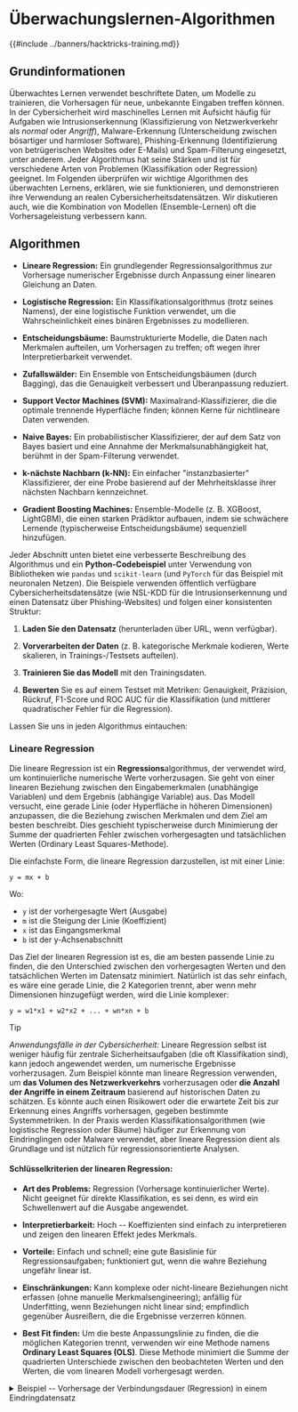 # Überwachungslernen-Algorithmen

{{#include ../banners/hacktricks-training.md}}

## Grundinformationen

Überwachtes Lernen verwendet beschriftete Daten, um Modelle zu trainieren, die Vorhersagen für neue, unbekannte Eingaben treffen können. In der Cybersicherheit wird maschinelles Lernen mit Aufsicht häufig für Aufgaben wie Intrusionserkennung (Klassifizierung von Netzwerkverkehr als *normal* oder *Angriff*), Malware-Erkennung (Unterscheidung zwischen bösartiger und harmloser Software), Phishing-Erkennung (Identifizierung von betrügerischen Websites oder E-Mails) und Spam-Filterung eingesetzt, unter anderem. Jeder Algorithmus hat seine Stärken und ist für verschiedene Arten von Problemen (Klassifikation oder Regression) geeignet. Im Folgenden überprüfen wir wichtige Algorithmen des überwachten Lernens, erklären, wie sie funktionieren, und demonstrieren ihre Verwendung an realen Cybersicherheitsdatensätzen. Wir diskutieren auch, wie die Kombination von Modellen (Ensemble-Lernen) oft die Vorhersageleistung verbessern kann.

## Algorithmen

-   **Lineare Regression:** Ein grundlegender Regressionsalgorithmus zur Vorhersage numerischer Ergebnisse durch Anpassung einer linearen Gleichung an Daten.

-   **Logistische Regression:** Ein Klassifikationsalgorithmus (trotz seines Namens), der eine logistische Funktion verwendet, um die Wahrscheinlichkeit eines binären Ergebnisses zu modellieren.

-   **Entscheidungsbäume:** Baumstrukturierte Modelle, die Daten nach Merkmalen aufteilen, um Vorhersagen zu treffen; oft wegen ihrer Interpretierbarkeit verwendet.

-   **Zufallswälder:** Ein Ensemble von Entscheidungsbäumen (durch Bagging), das die Genauigkeit verbessert und Überanpassung reduziert.

-   **Support Vector Machines (SVM):** Maximalrand-Klassifizierer, die die optimale trennende Hyperfläche finden; können Kerne für nichtlineare Daten verwenden.

-   **Naive Bayes:** Ein probabilistischer Klassifizierer, der auf dem Satz von Bayes basiert und eine Annahme der Merkmalsunabhängigkeit hat, berühmt in der Spam-Filterung verwendet.

-   **k-nächste Nachbarn (k-NN):** Ein einfacher "instanzbasierter" Klassifizierer, der eine Probe basierend auf der Mehrheitsklasse ihrer nächsten Nachbarn kennzeichnet.

-   **Gradient Boosting Machines:** Ensemble-Modelle (z. B. XGBoost, LightGBM), die einen starken Prädiktor aufbauen, indem sie schwächere Lernende (typischerweise Entscheidungsbäume) sequenziell hinzufügen.

Jeder Abschnitt unten bietet eine verbesserte Beschreibung des Algorithmus und ein **Python-Codebeispiel** unter Verwendung von Bibliotheken wie `pandas` und `scikit-learn` (und `PyTorch` für das Beispiel mit neuronalen Netzen). Die Beispiele verwenden öffentlich verfügbare Cybersicherheitsdatensätze (wie NSL-KDD für die Intrusionserkennung und einen Datensatz über Phishing-Websites) und folgen einer konsistenten Struktur:

1.  **Laden Sie den Datensatz** (herunterladen über URL, wenn verfügbar).

2.  **Vorverarbeiten der Daten** (z. B. kategorische Merkmale kodieren, Werte skalieren, in Trainings-/Testsets aufteilen).

3.  **Trainieren Sie das Modell** mit den Trainingsdaten.

4.  **Bewerten** Sie es auf einem Testset mit Metriken: Genauigkeit, Präzision, Rückruf, F1-Score und ROC AUC für die Klassifikation (und mittlerer quadratischer Fehler für die Regression).

Lassen Sie uns in jeden Algorithmus eintauchen:

### Lineare Regression

Die lineare Regression ist ein **Regressions**algorithmus, der verwendet wird, um kontinuierliche numerische Werte vorherzusagen. Sie geht von einer linearen Beziehung zwischen den Eingabemerkmalen (unabhängige Variablen) und dem Ergebnis (abhängige Variable) aus. Das Modell versucht, eine gerade Linie (oder Hyperfläche in höheren Dimensionen) anzupassen, die die Beziehung zwischen Merkmalen und dem Ziel am besten beschreibt. Dies geschieht typischerweise durch Minimierung der Summe der quadrierten Fehler zwischen vorhergesagten und tatsächlichen Werten (Ordinary Least Squares-Methode).

Die einfachste Form, die lineare Regression darzustellen, ist mit einer Linie:
```plaintext
y = mx + b
```
Wo:

- `y` ist der vorhergesagte Wert (Ausgabe)
- `m` ist die Steigung der Linie (Koeffizient)
- `x` ist das Eingangsmerkmal
- `b` ist der y-Achsenabschnitt

Das Ziel der linearen Regression ist es, die am besten passende Linie zu finden, die den Unterschied zwischen den vorhergesagten Werten und den tatsächlichen Werten im Datensatz minimiert. Natürlich ist das sehr einfach, es wäre eine gerade Linie, die 2 Kategorien trennt, aber wenn mehr Dimensionen hinzugefügt werden, wird die Linie komplexer:
```plaintext
y = w1*x1 + w2*x2 + ... + wn*xn + b
```
> [!TIP]
> *Anwendungsfälle in der Cybersicherheit:* Lineare Regression selbst ist weniger häufig für zentrale Sicherheitsaufgaben (die oft Klassifikation sind), kann jedoch angewendet werden, um numerische Ergebnisse vorherzusagen. Zum Beispiel könnte man lineare Regression verwenden, um **das Volumen des Netzwerkverkehrs** vorherzusagen oder **die Anzahl der Angriffe in einem Zeitraum** basierend auf historischen Daten zu schätzen. Es könnte auch einen Risikowert oder die erwartete Zeit bis zur Erkennung eines Angriffs vorhersagen, gegeben bestimmte Systemmetriken. In der Praxis werden Klassifikationsalgorithmen (wie logistische Regression oder Bäume) häufiger zur Erkennung von Eindringlingen oder Malware verwendet, aber lineare Regression dient als Grundlage und ist nützlich für regressionsorientierte Analysen.

#### **Schlüsselkriterien der linearen Regression:**

-   **Art des Problems:** Regression (Vorhersage kontinuierlicher Werte). Nicht geeignet für direkte Klassifikation, es sei denn, es wird ein Schwellenwert auf die Ausgabe angewendet.

-   **Interpretierbarkeit:** Hoch -- Koeffizienten sind einfach zu interpretieren und zeigen den linearen Effekt jedes Merkmals.

-   **Vorteile:** Einfach und schnell; eine gute Basislinie für Regressionsaufgaben; funktioniert gut, wenn die wahre Beziehung ungefähr linear ist.

-   **Einschränkungen:** Kann komplexe oder nicht-lineare Beziehungen nicht erfassen (ohne manuelle Merkmalsengineering); anfällig für Underfitting, wenn Beziehungen nicht linear sind; empfindlich gegenüber Ausreißern, die die Ergebnisse verzerren können.

-   **Best Fit finden:** Um die beste Anpassungslinie zu finden, die die möglichen Kategorien trennt, verwenden wir eine Methode namens **Ordinary Least Squares (OLS)**. Diese Methode minimiert die Summe der quadrierten Unterschiede zwischen den beobachteten Werten und den Werten, die vom linearen Modell vorhergesagt werden.

<details>
<summary>Beispiel -- Vorhersage der Verbindungsdauer (Regression) in einem Eindringdatensatz
</summary>
Unten demonstrieren wir die lineare Regression mit dem NSL-KDD-Cybersicherheitsdatensatz. Wir behandeln dies als ein Regressionsproblem, indem wir die `duration` von Netzwerkverbindungen basierend auf anderen Merkmalen vorhersagen. (In Wirklichkeit ist `duration` ein Merkmal von NSL-KDD; wir verwenden es hier nur zur Veranschaulichung der Regression.) Wir laden den Datensatz, verarbeiten ihn vor (kodieren kategorische Merkmale), trainieren ein lineares Regressionsmodell und bewerten den mittleren quadratischen Fehler (MSE) und den R²-Wert auf einem Testdatensatz.
```python
import pandas as pd
from sklearn.preprocessing import LabelEncoder
from sklearn.linear_model import LinearRegression
from sklearn.metrics import mean_squared_error, r2_score

# ── 1. Column names taken from the NSL‑KDD documentation ──────────────
col_names = [
"duration","protocol_type","service","flag","src_bytes","dst_bytes","land",
"wrong_fragment","urgent","hot","num_failed_logins","logged_in",
"num_compromised","root_shell","su_attempted","num_root",
"num_file_creations","num_shells","num_access_files","num_outbound_cmds",
"is_host_login","is_guest_login","count","srv_count","serror_rate",
"srv_serror_rate","rerror_rate","srv_rerror_rate","same_srv_rate",
"diff_srv_rate","srv_diff_host_rate","dst_host_count",
"dst_host_srv_count","dst_host_same_srv_rate","dst_host_diff_srv_rate",
"dst_host_same_src_port_rate","dst_host_srv_diff_host_rate",
"dst_host_serror_rate","dst_host_srv_serror_rate","dst_host_rerror_rate",
"dst_host_srv_rerror_rate","class","difficulty_level"
]

# ── 2. Load data *without* header row ─────────────────────────────────
train_url = "https://raw.githubusercontent.com/Mamcose/NSL-KDD-Network-Intrusion-Detection/master/NSL_KDD_Train.csv"
test_url  = "https://raw.githubusercontent.com/Mamcose/NSL-KDD-Network-Intrusion-Detection/master/NSL_KDD_Test.csv"

df_train = pd.read_csv(train_url, header=None, names=col_names)
df_test  = pd.read_csv(test_url,  header=None, names=col_names)

# ── 3. Encode the 3 nominal features ─────────────────────────────────
for col in ['protocol_type', 'service', 'flag']:
le = LabelEncoder()
le.fit(pd.concat([df_train[col], df_test[col]], axis=0))
df_train[col] = le.transform(df_train[col])
df_test[col]  = le.transform(df_test[col])

# ── 4. Prepare features / target ─────────────────────────────────────
X_train = df_train.drop(columns=['class', 'difficulty_level', 'duration'])
y_train = df_train['duration']

X_test  = df_test.drop(columns=['class', 'difficulty_level', 'duration'])
y_test  = df_test['duration']

# ── 5. Train & evaluate simple Linear Regression ─────────────────────
model = LinearRegression().fit(X_train, y_train)
y_pred = model.predict(X_test)

print(f"Test MSE: {mean_squared_error(y_test, y_pred):.2f}")
print(f"Test R² : {r2_score(y_test, y_pred):.3f}")

"""
Test MSE: 3021333.56
Test R² : -0.526
"""
```
In diesem Beispiel versucht das lineare Regressionsmodell, die Verbindungsdauer (`duration`) aus anderen Netzwerkmerkmalen vorherzusagen. Wir messen die Leistung mit dem mittleren quadratischen Fehler (MSE) und R². Ein R² nahe 1,0 würde darauf hindeuten, dass das Modell die meiste Varianz in der `duration` erklärt, während ein niedriges oder negatives R² auf eine schlechte Anpassung hinweist. (Seien Sie nicht überrascht, wenn das R² hier niedrig ist – die Vorhersage der `duration` könnte aus den gegebenen Merkmalen schwierig sein, und die lineare Regression erfasst möglicherweise die Muster nicht, wenn sie komplex sind.)
</details>

### Logistische Regression

Die logistische Regression ist ein **Klassifikations**algorithmus, der die Wahrscheinlichkeit modelliert, dass eine Instanz zu einer bestimmten Klasse gehört (typischerweise der "positiven" Klasse). Trotz ihres Namens wird die *logistische* Regression für diskrete Ergebnisse verwendet (im Gegensatz zur linearen Regression, die für kontinuierliche Ergebnisse gedacht ist). Sie wird insbesondere für **binäre Klassifikation** (zwei Klassen, z.B. bösartig vs. gutartig) verwendet, kann jedoch auf Mehrklassenprobleme (unter Verwendung von Softmax- oder One-vs-Rest-Ansätzen) erweitert werden.

Die logistische Regression verwendet die logistische Funktion (auch bekannt als Sigmoidfunktion), um vorhergesagte Werte in Wahrscheinlichkeiten zu überführen. Beachten Sie, dass die Sigmoidfunktion eine Funktion mit Werten zwischen 0 und 1 ist, die in einer S-förmigen Kurve wächst, je nach den Anforderungen der Klassifikation, was für binäre Klassifikationsaufgaben nützlich ist. Daher wird jedes Merkmal jedes Eingangs mit seinem zugewiesenen Gewicht multipliziert, und das Ergebnis wird durch die Sigmoidfunktion geleitet, um eine Wahrscheinlichkeit zu erzeugen:
```plaintext
p(y=1|x) = 1 / (1 + e^(-z))
```
Wo:

- `p(y=1|x)` ist die Wahrscheinlichkeit, dass die Ausgabe `y` 1 ist, gegeben die Eingabe `x`
- `e` ist die Basis des natürlichen Logarithmus
- `z` ist eine lineare Kombination der Eingabefunktionen, typischerweise dargestellt als `z = w1*x1 + w2*x2 + ... + wn*xn + b`. Beachten Sie, dass es in seiner einfachsten Form eine gerade Linie ist, aber in komplexeren Fällen wird es zu einer Hyperfläche mit mehreren Dimensionen (eine pro Funktion).

> [!TIP]
> *Anwendungsfälle in der Cybersicherheit:* Da viele Sicherheitsprobleme im Wesentlichen Ja/Nein-Entscheidungen sind, wird die logistische Regression häufig verwendet. Zum Beispiel könnte ein Intrusion Detection System die logistische Regression verwenden, um zu entscheiden, ob eine Netzwerkverbindung ein Angriff ist, basierend auf Merkmalen dieser Verbindung. Bei der Phishing-Erkennung kann die logistische Regression Merkmale einer Website (URL-Länge, Vorhandensein des "@"-Symbols usw.) in eine Wahrscheinlichkeit umwandeln, dass es sich um Phishing handelt. Sie wurde in frühen Spam-Filtern verwendet und bleibt eine starke Basislinie für viele Klassifikationsaufgaben.

#### Logistische Regression für nicht-binäre Klassifikation

Die logistische Regression ist für die binäre Klassifikation konzipiert, kann jedoch erweitert werden, um Mehrklassenprobleme mit Techniken wie **one-vs-rest** (OvR) oder **softmax regression** zu behandeln. Bei OvR wird für jede Klasse ein separates logistische Regressionsmodell trainiert, das sie als positive Klasse gegen alle anderen behandelt. Die Klasse mit der höchsten vorhergesagten Wahrscheinlichkeit wird als endgültige Vorhersage ausgewählt. Die Softmax-Regression verallgemeinert die logistische Regression auf mehrere Klassen, indem sie die Softmax-Funktion auf die Ausgabeschicht anwendet und eine Wahrscheinlichkeitsverteilung über alle Klassen erzeugt.

#### **Hauptmerkmale der logistischen Regression:**

-   **Art des Problems:** Klassifikation (normalerweise binär). Sie sagt die Wahrscheinlichkeit der positiven Klasse voraus.

-   **Interpretierbarkeit:** Hoch -- wie bei der linearen Regression können die Merkmalskoeffizienten anzeigen, wie jedes Merkmal die Log-Odds des Ergebnisses beeinflusst. Diese Transparenz wird in der Sicherheit oft geschätzt, um zu verstehen, welche Faktoren zu einem Alarm beitragen.

-   **Vorteile:** Einfach und schnell zu trainieren; funktioniert gut, wenn die Beziehung zwischen Merkmalen und Log-Odds des Ergebnisses linear ist. Gibt Wahrscheinlichkeiten aus, die eine Risikobewertung ermöglichen. Mit geeigneter Regularisierung generalisiert sie gut und kann Multikollinearität besser handhaben als die einfache lineare Regression.

-   **Einschränkungen:** Geht von einer linearen Entscheidungsgrenze im Merkmalsraum aus (versagt, wenn die wahre Grenze komplex/nicht-linear ist). Sie kann bei Problemen, bei denen Interaktionen oder nicht-lineare Effekte entscheidend sind, unterperformen, es sei denn, Sie fügen manuell polynomiale oder Interaktionsmerkmale hinzu. Außerdem ist die logistische Regression weniger effektiv, wenn Klassen nicht leicht durch eine lineare Kombination von Merkmalen trennbar sind.

<details>
<summary>Beispiel -- Phishing-Website-Erkennung mit logistischer Regression:</summary>

Wir verwenden einen **Phishing Websites Dataset** (aus dem UCI-Repository), der extrahierte Merkmale von Websites enthält (wie ob die URL eine IP-Adresse hat, das Alter der Domain, das Vorhandensein verdächtiger Elemente im HTML usw.) und ein Label, das angibt, ob die Seite Phishing oder legitim ist. Wir trainieren ein logistische Regressionsmodell, um Websites zu klassifizieren, und bewerten dann seine Genauigkeit, Präzision, Recall, F1-Score und ROC AUC auf einem Testsplit.
```python
import pandas as pd
from sklearn.datasets import fetch_openml
from sklearn.model_selection import train_test_split
from sklearn.preprocessing import StandardScaler
from sklearn.linear_model import LogisticRegression
from sklearn.metrics import accuracy_score, precision_score, recall_score, f1_score, roc_auc_score

# 1. Load dataset
data = fetch_openml(data_id=4534, as_frame=True)  # PhishingWebsites
df   = data.frame
print(df.head())

# 2. Target mapping ─ legitimate (1) → 0, everything else → 1
df['Result'] = df['Result'].astype(int)
y = (df['Result'] != 1).astype(int)

# 3. Features
X = df.drop(columns=['Result'])

# 4. Train/test split with stratify
## Stratify ensures balanced classes in train/test sets
X_train, X_test, y_train, y_test = train_test_split(
X, y, test_size=0.20, random_state=42, stratify=y)

# 5. Scale
scaler = StandardScaler()
X_train = scaler.fit_transform(X_train)
X_test  = scaler.transform(X_test)

# 6. Logistic Regression
## L‑BFGS is a modern, memory‑efficient “quasi‑Newton” algorithm that works well for medium/large datasets and supports multiclass natively.
## Upper bound on how many optimization steps the solver may take before it gives up.	Not all steps are guaranteed to be taken, but would be the maximum before a "failed to converge" error.
clf = LogisticRegression(max_iter=1000, solver='lbfgs', random_state=42)
clf.fit(X_train, y_train)

# 7. Evaluation
y_pred = clf.predict(X_test)
y_prob = clf.predict_proba(X_test)[:, 1]

print(f"Accuracy : {accuracy_score(y_test, y_pred):.3f}")
print(f"Precision: {precision_score(y_test, y_pred):.3f}")
print(f"Recall   : {recall_score(y_test, y_pred):.3f}")
print(f"F1-score : {f1_score(y_test, y_pred):.3f}")
print(f"ROC AUC  : {roc_auc_score(y_test, y_prob):.3f}")

"""
Accuracy : 0.928
Precision: 0.934
Recall   : 0.901
F1-score : 0.917
ROC AUC  : 0.979
"""
```
In diesem Beispiel zur Phishing-Erkennung erzeugt die logistische Regression eine Wahrscheinlichkeit dafür, dass jede Website Phishing ist. Durch die Bewertung von Genauigkeit, Präzision, Recall und F1 erhalten wir ein Gefühl für die Leistung des Modells. Ein hoher Recall würde beispielsweise bedeuten, dass die meisten Phishing-Seiten erkannt werden (wichtig für die Sicherheit, um verpasste Angriffe zu minimieren), während eine hohe Präzision bedeutet, dass es wenige Fehlalarme gibt (wichtig, um Analystenmüdigkeit zu vermeiden). Der ROC AUC (Area Under the ROC Curve) bietet ein schwellenunabhängiges Maß für die Leistung (1.0 ist ideal, 0.5 ist nicht besser als Zufall). Die logistische Regression schneidet bei solchen Aufgaben oft gut ab, aber wenn die Entscheidungsgrenze zwischen Phishing- und legitimen Seiten komplex ist, könnten leistungsfähigere nichtlineare Modelle erforderlich sein.

</details>

### Entscheidungsbäume

Ein Entscheidungsbaum ist ein vielseitiger **überwachter Lernalgorithmus**, der sowohl für Klassifikations- als auch für Regressionsaufgaben verwendet werden kann. Er lernt ein hierarchisches, baumähnliches Modell von Entscheidungen basierend auf den Merkmalen der Daten. Jeder interne Knoten des Baums repräsentiert einen Test auf ein bestimmtes Merkmal, jeder Zweig repräsentiert ein Ergebnis dieses Tests, und jeder Blattknoten repräsentiert eine vorhergesagte Klasse (für die Klassifikation) oder einen Wert (für die Regression).

Um einen Baum zu erstellen, verwenden Algorithmen wie CART (Classification and Regression Tree) Maße wie **Gini-Unreinheit** oder **Informationsgewinn (Entropie)**, um das beste Merkmal und den besten Schwellenwert auszuwählen, um die Daten bei jedem Schritt zu teilen. Das Ziel bei jedem Split ist es, die Daten zu partitionieren, um die Homogenität der Zielvariablen in den resultierenden Teilmengen zu erhöhen (für die Klassifikation zielt jeder Knoten darauf ab, so rein wie möglich zu sein, wobei überwiegend eine einzige Klasse enthalten ist).

Entscheidungsbäume sind **hochgradig interpretierbar** – man kann den Pfad vom Wurzel- zum Blattknoten verfolgen, um die Logik hinter einer Vorhersage zu verstehen (z. B. *"WENN `service = telnet` UND `src_bytes > 1000` UND `failed_logins > 3` DANN klassifizieren als Angriff"*). Dies ist in der Cybersicherheit wertvoll, um zu erklären, warum ein bestimmter Alarm ausgelöst wurde. Bäume können sowohl numerische als auch kategoriale Daten natürlich verarbeiten und erfordern wenig Vorverarbeitung (z. B. ist eine Merkmalsnormierung nicht erforderlich).

Ein einzelner Entscheidungsbaum kann jedoch leicht die Trainingsdaten überanpassen, insbesondere wenn er tief gewachsen ist (viele Splits). Techniken wie das Beschneiden (Begrenzung der Baumtiefe oder Erfordernis einer Mindestanzahl von Proben pro Blatt) werden häufig verwendet, um Überanpassung zu verhindern.

Es gibt 3 Hauptkomponenten eines Entscheidungsbaums:
- **Wurzelknoten**: Der oberste Knoten des Baums, der den gesamten Datensatz repräsentiert.
- **Interne Knoten**: Knoten, die Merkmale und Entscheidungen basierend auf diesen Merkmalen repräsentieren.
- **Blattknoten**: Knoten, die das endgültige Ergebnis oder die Vorhersage repräsentieren.

Ein Baum könnte so aussehen:
```plaintext
[Root Node]
/   \
[Node A]  [Node B]
/   \      /   \
[Leaf 1] [Leaf 2] [Leaf 3] [Leaf 4]
```
> [!TIP]
> *Anwendungsfälle in der Cybersicherheit:* Entscheidungsbäume wurden in Intrusion Detection Systemen verwendet, um **Regeln** zur Identifizierung von Angriffen abzuleiten. Zum Beispiel würden frühe IDS wie ID3/C4.5-basierte Systeme menschenlesbare Regeln generieren, um normalen von bösartigem Verkehr zu unterscheiden. Sie werden auch in der Malware-Analyse verwendet, um zu entscheiden, ob eine Datei bösartig ist, basierend auf ihren Attributen (Dateigröße, Abschnittsentropie, API-Aufrufe usw.). Die Klarheit von Entscheidungsbäumen macht sie nützlich, wenn Transparenz erforderlich ist – ein Analyst kann den Baum inspizieren, um die Erkennungslogik zu validieren.

#### **Schlüsselkriterien von Entscheidungsbäumen:**

-   **Art des Problems:** Sowohl Klassifikation als auch Regression. Häufig verwendet zur Klassifikation von Angriffen vs. normalem Verkehr usw.

-   **Interpretierbarkeit:** Sehr hoch – die Entscheidungen des Modells können visualisiert und als eine Reihe von Wenn-Dann-Regeln verstanden werden. Dies ist ein großer Vorteil in der Sicherheit für Vertrauen und Verifizierung des Modellverhaltens.

-   **Vorteile:** Kann nicht-lineare Beziehungen und Interaktionen zwischen Merkmalen erfassen (jeder Split kann als Interaktion betrachtet werden). Keine Notwendigkeit, Merkmale zu skalieren oder kategorische Variablen one-hot zu kodieren – Bäume behandeln diese nativ. Schnelle Inferenz (Vorhersage erfolgt einfach durch das Folgen eines Pfades im Baum).

-   **Einschränkungen:** Anfällig für Überanpassung, wenn nicht kontrolliert (ein tiefer Baum kann den Trainingssatz auswendig lernen). Sie können instabil sein – kleine Änderungen in den Daten können zu einer anderen Baumstruktur führen. Als Einzelmodelle könnte ihre Genauigkeit nicht mit fortgeschritteneren Methoden übereinstimmen (Ensembles wie Random Forests schneiden typischerweise besser ab, indem sie die Varianz reduzieren).

-   **Den besten Split finden:**
- **Gini-Unreinheit**: Misst die Unreinheit eines Knotens. Eine niedrigere Gini-Unreinheit zeigt einen besseren Split an. Die Formel lautet:

```plaintext
Gini = 1 - Σ(p_i^2)
```

Wobei `p_i` der Anteil der Instanzen in der Klasse `i` ist.

- **Entropie**: Misst die Unsicherheit im Datensatz. Eine niedrigere Entropie zeigt einen besseren Split an. Die Formel lautet:

```plaintext
Entropie = -Σ(p_i * log2(p_i))
```

Wobei `p_i` der Anteil der Instanzen in der Klasse `i` ist.

- **Informationsgewinn**: Die Reduktion der Entropie oder Gini-Unreinheit nach einem Split. Je höher der Informationsgewinn, desto besser der Split. Er wird berechnet als:

```plaintext
Informationsgewinn = Entropie(eltern) - (Gewichteter Durchschnitt der Entropie(Kinder))
```

Darüber hinaus endet ein Baum, wenn:
- Alle Instanzen in einem Knoten zur gleichen Klasse gehören. Dies kann zu Überanpassung führen.
- Die maximale Tiefe (fest codiert) des Baums erreicht ist. Dies ist eine Möglichkeit, Überanpassung zu verhindern.
- Die Anzahl der Instanzen in einem Knoten unter einem bestimmten Schwellenwert liegt. Dies ist ebenfalls eine Möglichkeit, Überanpassung zu verhindern.
- Der Informationsgewinn aus weiteren Splits unter einem bestimmten Schwellenwert liegt. Dies ist auch eine Möglichkeit, Überanpassung zu verhindern.

<details>
<summary>Beispiel -- Entscheidungsbaum für Intrusion Detection:</summary>
Wir werden einen Entscheidungsbaum auf dem NSL-KDD-Datensatz trainieren, um Netzwerkverbindungen als *normal* oder *Angriff* zu klassifizieren. NSL-KDD ist eine verbesserte Version des klassischen KDD Cup 1999-Datensatzes, mit Merkmalen wie Protokolltyp, Dienst, Dauer, Anzahl fehlgeschlagener Anmeldungen usw. und einem Label, das den Angriffstyp oder "normal" angibt. Wir werden alle Angriffstypen einer "Anomalie"-Klasse zuordnen (binäre Klassifikation: normal vs. Anomalie). Nach dem Training werden wir die Leistung des Baums im Testdatensatz bewerten.
```python
import pandas as pd
from sklearn.tree import DecisionTreeClassifier
from sklearn.preprocessing import LabelEncoder
from sklearn.metrics import accuracy_score, precision_score, recall_score, f1_score, roc_auc_score

# 1️⃣  NSL‑KDD column names (41 features + class + difficulty)
col_names = [
"duration","protocol_type","service","flag","src_bytes","dst_bytes","land",
"wrong_fragment","urgent","hot","num_failed_logins","logged_in","num_compromised",
"root_shell","su_attempted","num_root","num_file_creations","num_shells",
"num_access_files","num_outbound_cmds","is_host_login","is_guest_login","count",
"srv_count","serror_rate","srv_serror_rate","rerror_rate","srv_rerror_rate",
"same_srv_rate","diff_srv_rate","srv_diff_host_rate","dst_host_count",
"dst_host_srv_count","dst_host_same_srv_rate","dst_host_diff_srv_rate",
"dst_host_same_src_port_rate","dst_host_srv_diff_host_rate","dst_host_serror_rate",
"dst_host_srv_serror_rate","dst_host_rerror_rate","dst_host_srv_rerror_rate",
"class","difficulty_level"
]

# 2️⃣  Load data ➜ *headerless* CSV
train_url = "https://raw.githubusercontent.com/Mamcose/NSL-KDD-Network-Intrusion-Detection/master/NSL_KDD_Train.csv"
test_url  = "https://raw.githubusercontent.com/Mamcose/NSL-KDD-Network-Intrusion-Detection/master/NSL_KDD_Test.csv"

df_train = pd.read_csv(train_url, header=None, names=col_names)
df_test  = pd.read_csv(test_url,  header=None, names=col_names)

# 3️⃣  Encode the 3 nominal features
for col in ['protocol_type', 'service', 'flag']:
le = LabelEncoder().fit(pd.concat([df_train[col], df_test[col]]))
df_train[col] = le.transform(df_train[col])
df_test[col]  = le.transform(df_test[col])

# 4️⃣  Prepare X / y   (binary: 0 = normal, 1 = attack)
X_train = df_train.drop(columns=['class', 'difficulty_level'])
y_train = (df_train['class'].str.lower() != 'normal').astype(int)

X_test  = df_test.drop(columns=['class', 'difficulty_level'])
y_test  = (df_test['class'].str.lower() != 'normal').astype(int)

# 5️⃣  Train Decision‑Tree
clf = DecisionTreeClassifier(max_depth=10, random_state=42)
clf.fit(X_train, y_train)

# 6️⃣  Evaluate
y_pred = clf.predict(X_test)
y_prob = clf.predict_proba(X_test)[:, 1]

print(f"Accuracy : {accuracy_score(y_test, y_pred):.3f}")
print(f"Precision: {precision_score(y_test, y_pred):.3f}")
print(f"Recall   : {recall_score(y_test, y_pred):.3f}")
print(f"F1‑score : {f1_score(y_test, y_pred):.3f}")
print(f"ROC AUC  : {roc_auc_score(y_test, y_prob):.3f}")


"""
Accuracy : 0.772
Precision: 0.967
Recall   : 0.621
F1‑score : 0.756
ROC AUC  : 0.758
"""
```
In diesem Entscheidungsbaumbeispiel haben wir die Baumtiefe auf 10 begrenzt, um extremes Overfitting zu vermeiden (der Parameter `max_depth=10`). Die Metriken zeigen, wie gut der Baum normalen Verkehr von Angriffstraffic unterscheidet. Ein hoher Recall würde bedeuten, dass die meisten Angriffe erfasst werden (wichtig für ein IDS), während eine hohe Präzision bedeutet, dass es wenige Fehlalarme gibt. Entscheidungsbäume erreichen oft eine anständige Genauigkeit bei strukturierten Daten, aber ein einzelner Baum könnte nicht die beste mögliche Leistung erreichen. Dennoch ist die *Interpretierbarkeit* des Modells ein großer Vorteil – wir könnten die Splits des Baums untersuchen, um zu sehen, welche Merkmale (z. B. `service`, `src_bytes` usw.) am einflussreichsten sind, um eine Verbindung als bösartig zu kennzeichnen.

</details>

### Random Forests

Random Forest ist eine **Ensemble-Lernmethode**, die auf Entscheidungsbäumen aufbaut, um die Leistung zu verbessern. Ein Random Forest trainiert mehrere Entscheidungsbäume (daher "Wald") und kombiniert deren Ausgaben, um eine endgültige Vorhersage zu treffen (bei Klassifikationen typischerweise durch Mehrheitsvotum). Die beiden Hauptideen in einem Random Forest sind **Bagging** (Bootstrap-Aggregation) und **Merkmalszufälligkeit**:

-   **Bagging:** Jeder Baum wird auf einer zufälligen Bootstrap-Stichprobe der Trainingsdaten trainiert (mit Zurücklegen ausgewählt). Dies führt zu Vielfalt unter den Bäumen.

-   **Merkmalszufälligkeit:** Bei jedem Split in einem Baum wird eine zufällige Teilmenge von Merkmalen für den Split in Betracht gezogen (anstatt aller Merkmale). Dies korreliert die Bäume weiter.

Durch das Mittelwerten der Ergebnisse vieler Bäume reduziert der Random Forest die Varianz, die ein einzelner Entscheidungsbaum haben könnte. Einfach ausgedrückt, könnten einzelne Bäume überanpassen oder rauschig sein, aber eine große Anzahl von vielfältigen Bäumen, die zusammen abstimmen, glättet diese Fehler. Das Ergebnis ist oft ein Modell mit **höherer Genauigkeit** und besserer Generalisierung als ein einzelner Entscheidungsbaum. Darüber hinaus können Random Forests eine Schätzung der Merkmalsbedeutung liefern (indem sie betrachten, wie viel jedes Merkmal im Durchschnitt die Unreinheit reduziert).

Random Forests sind zu einem **Arbeitspferd in der Cybersicherheit** für Aufgaben wie Intrusion Detection, Malware-Klassifikation und Spam-Erkennung geworden. Sie schneiden oft gut ohne große Anpassungen ab und können große Merkmalsmengen verarbeiten. Zum Beispiel kann ein Random Forest in der Intrusion Detection einen einzelnen Entscheidungsbaum übertreffen, indem er subtilere Angriffsmuster mit weniger Fehlalarmen erfasst. Forschungen haben gezeigt, dass Random Forests im Vergleich zu anderen Algorithmen bei der Klassifizierung von Angriffen in Datensätzen wie NSL-KDD und UNSW-NB15 günstig abschneiden.

#### **Hauptmerkmale von Random Forests:**

-   **Art des Problems:** Primär Klassifikation (auch für Regression verwendet). Sehr gut geeignet für hochdimensionale strukturierte Daten, die in Sicherheitsprotokollen häufig vorkommen.

-   **Interpretierbarkeit:** Geringer als bei einem einzelnen Entscheidungsbaum – man kann nicht einfach Hunderte von Bäumen gleichzeitig visualisieren oder erklären. Allerdings bieten Merkmalsbedeutungsscores einige Einblicke, welche Attribute am einflussreichsten sind.

-   **Vorteile:** Allgemein höhere Genauigkeit als Einzelbaum-Modelle aufgrund des Ensemble-Effekts. Robust gegenüber Overfitting – selbst wenn einzelne Bäume überanpassen, generalisiert das Ensemble besser. Verarbeitet sowohl numerische als auch kategoriale Merkmale und kann fehlende Daten bis zu einem gewissen Grad verwalten. Es ist auch relativ robust gegenüber Ausreißern.

-   **Einschränkungen:** Die Modellgröße kann groß sein (viele Bäume, jeder potenziell tief). Vorhersagen sind langsamer als bei einem einzelnen Baum (da man über viele Bäume aggregieren muss). Weniger interpretierbar – während man wichtige Merkmale kennt, ist die genaue Logik nicht leicht als einfache Regel nachzuvollziehen. Wenn der Datensatz extrem hochdimensional und spärlich ist, kann das Training eines sehr großen Waldes rechnerisch aufwendig sein.

-   **Trainingsprozess:**
1. **Bootstrap-Sampling**: Zufällige Stichprobe der Trainingsdaten mit Zurücklegen, um mehrere Teilmengen (Bootstrap-Stichproben) zu erstellen.
2. **Baumkonstruktion**: Für jede Bootstrap-Stichprobe wird ein Entscheidungsbaum unter Verwendung einer zufälligen Teilmenge von Merkmalen bei jedem Split erstellt. Dies führt zu Vielfalt unter den Bäumen.
3. **Aggregation**: Bei Klassifikationsaufgaben wird die endgültige Vorhersage durch Mehrheitsvotum unter den Vorhersagen aller Bäume getroffen. Bei Regressionsaufgaben ist die endgültige Vorhersage der Durchschnitt der Vorhersagen aller Bäume.

<details>
<summary>Beispiel -- Random Forest für Intrusion Detection (NSL-KDD):</summary>
Wir werden dasselbe NSL-KDD-Dataset (binär gekennzeichnet als normal vs. Anomalie) verwenden und einen Random Forest-Klassifikator trainieren. Wir erwarten, dass der Random Forest genauso gut oder besser abschneidet als der einzelne Entscheidungsbaum, da die Ensemble-Mittelung die Varianz reduziert. Wir werden es mit denselben Metriken bewerten.
```python
import pandas as pd
from sklearn.preprocessing import LabelEncoder
from sklearn.ensemble import RandomForestClassifier
from sklearn.metrics import (accuracy_score, precision_score,
recall_score, f1_score, roc_auc_score)

# ──────────────────────────────────────────────
# 1. LOAD DATA  ➜  files have **no header row**, so we
#                 pass `header=None` and give our own column names.
# ──────────────────────────────────────────────
col_names = [                       # 41 features + 2 targets
"duration","protocol_type","service","flag","src_bytes","dst_bytes","land",
"wrong_fragment","urgent","hot","num_failed_logins","logged_in",
"num_compromised","root_shell","su_attempted","num_root","num_file_creations",
"num_shells","num_access_files","num_outbound_cmds","is_host_login",
"is_guest_login","count","srv_count","serror_rate","srv_serror_rate",
"rerror_rate","srv_rerror_rate","same_srv_rate","diff_srv_rate",
"srv_diff_host_rate","dst_host_count","dst_host_srv_count",
"dst_host_same_srv_rate","dst_host_diff_srv_rate",
"dst_host_same_src_port_rate","dst_host_srv_diff_host_rate",
"dst_host_serror_rate","dst_host_srv_serror_rate","dst_host_rerror_rate",
"dst_host_srv_rerror_rate","class","difficulty_level"
]

train_url = "https://raw.githubusercontent.com/Mamcose/NSL-KDD-Network-Intrusion-Detection/master/NSL_KDD_Train.csv"
test_url  = "https://raw.githubusercontent.com/Mamcose/NSL-KDD-Network-Intrusion-Detection/master/NSL_KDD_Test.csv"

df_train = pd.read_csv(train_url, header=None, names=col_names)
df_test  = pd.read_csv(test_url,  header=None, names=col_names)

# ──────────────────────────────────────────────
# 2. PRE‑PROCESSING
# ──────────────────────────────────────────────
# 2‑a) Encode the three categorical columns so that the model
#      receives integers instead of strings.
#      LabelEncoder gives an int to each unique value in the column: {'icmp':0, 'tcp':1, 'udp':2}
for col in ['protocol_type', 'service', 'flag']:
le = LabelEncoder().fit(pd.concat([df_train[col], df_test[col]]))
df_train[col] = le.transform(df_train[col])
df_test[col]  = le.transform(df_test[col])

# 2‑b) Build feature matrix X  (drop target & difficulty)
X_train = df_train.drop(columns=['class', 'difficulty_level'])
X_test  = df_test.drop(columns=['class', 'difficulty_level'])

# 2‑c) Convert multi‑class labels to binary
#      label 0 → 'normal' traffic, label 1 → any attack
y_train = (df_train['class'].str.lower() != 'normal').astype(int)
y_test  = (df_test['class'].str.lower() != 'normal').astype(int)

# ──────────────────────────────────────────────
# 3. MODEL: RANDOM FOREST
# ──────────────────────────────────────────────
# • n_estimators = 100 ➜ build 100 different decision‑trees.
# • max_depth=None  ➜ let each tree grow until pure leaves
#                    (or until it hits other stopping criteria).
# • random_state=42 ➜ reproducible randomness.
model = RandomForestClassifier(
n_estimators=100,
max_depth=None,
random_state=42,
bootstrap=True          # default: each tree is trained on a
# bootstrap sample the same size as
# the original training set.
# max_samples           # ← you can set this (float or int) to
#     use a smaller % of samples per tree.
)

model.fit(X_train, y_train)

# ──────────────────────────────────────────────
# 4. EVALUATION
# ──────────────────────────────────────────────
y_pred = model.predict(X_test)
y_prob = model.predict_proba(X_test)[:, 1]

print(f"Accuracy : {accuracy_score(y_test, y_pred):.3f}")
print(f"Precision: {precision_score(y_test, y_pred):.3f}")
print(f"Recall   : {recall_score(y_test, y_pred):.3f}")
print(f"F1‑score : {f1_score(y_test, y_pred):.3f}")
print(f"ROC AUC  : {roc_auc_score(y_test, y_prob):.3f}")

"""
Accuracy:  0.770
Precision: 0.966
Recall:    0.618
F1-score:  0.754
ROC AUC:   0.962
"""
```
Der Random Forest erzielt typischerweise starke Ergebnisse bei dieser Intrusion Detection-Aufgabe. Wir könnten eine Verbesserung in Metriken wie F1 oder AUC im Vergleich zum einzelnen Entscheidungsbaum beobachten, insbesondere in Bezug auf Recall oder Precision, abhängig von den Daten. Dies steht im Einklang mit dem Verständnis, dass *"Random Forest (RF) ein Ensemble-Klassifikator ist und im Vergleich zu anderen traditionellen Klassifikatoren gut für die effektive Klassifizierung von Angriffen abschneidet."*. In einem Kontext der Sicherheitsoperationen könnte ein Random Forest-Modell Angriffe zuverlässiger kennzeichnen und gleichzeitig Fehlalarme reduzieren, dank der Durchschnittsbildung vieler Entscheidungsregeln. Die Feature-Wichtigkeit aus dem Wald könnte uns sagen, welche Netzwerkmerkmale am aussagekräftigsten für Angriffe sind (z. B. bestimmte Netzwerkdienste oder ungewöhnliche Paketanzahlen).

</details>

### Support Vector Machines (SVM)

Support Vector Machines sind leistungsstarke überwachte Lernmodelle, die hauptsächlich für die Klassifikation (und auch Regression als SVR) verwendet werden. Eine SVM versucht, die **optimale trennende Hyperfläche** zu finden, die den Abstand zwischen zwei Klassen maximiert. Nur eine Teilmenge der Trainingspunkte (die "Support Vectors", die am nächsten an der Grenze liegen) bestimmt die Position dieser Hyperfläche. Durch die Maximierung des Abstands (der Abstand zwischen den Support Vectors und der Hyperfläche) erreichen SVMs in der Regel eine gute Generalisierung.

Der Schlüssel zur Stärke der SVM ist die Fähigkeit, **Kernel-Funktionen** zu verwenden, um nicht-lineare Beziehungen zu behandeln. Die Daten können implizit in einen höherdimensionalen Merkmalsraum transformiert werden, in dem ein linearer Separator existieren könnte. Häufige Kerne sind polynomial, radiale Basisfunktion (RBF) und Sigmoid. Wenn beispielsweise Netzwerkverkehrsklassen im ursprünglichen Merkmalsraum nicht linear trennbar sind, kann ein RBF-Kernel sie in eine höhere Dimension abbilden, in der die SVM einen linearen Schnitt findet (der einer nicht-linearen Grenze im ursprünglichen Raum entspricht). Die Flexibilität bei der Wahl der Kerne ermöglicht es SVMs, eine Vielzahl von Problemen zu bewältigen.

SVMs sind bekannt dafür, in Situationen mit hochdimensionalen Merkmalsräumen (wie Textdaten oder Malware-Opcode-Sequenzen) und in Fällen, in denen die Anzahl der Merkmale im Verhältnis zur Anzahl der Proben groß ist, gut abzuschneiden. Sie waren in vielen frühen Cybersecurity-Anwendungen wie Malware-Klassifikation und anomaliemäßiger Intrusion Detection in den 2000er Jahren beliebt und zeigten oft eine hohe Genauigkeit.

Allerdings skalieren SVMs nicht leicht auf sehr große Datensätze (die Trainingskomplexität ist superlinear in der Anzahl der Proben, und der Speicherbedarf kann hoch sein, da viele Support Vectors gespeichert werden müssen). In der Praxis könnte eine SVM für Aufgaben wie die Netzwerk-Intrusionserkennung mit Millionen von Datensätzen zu langsam sein, ohne sorgfältiges Subsampling oder die Verwendung approximativer Methoden.

#### **Schlüsselkriterien der SVM:**

-   **Art des Problems:** Klassifikation (binär oder mehrklassig über one-vs-one/one-vs-rest) und Regressionsvarianten. Oft in der binären Klassifikation mit klarer Margen-Trennung verwendet.

-   **Interpretierbarkeit:** Mittel -- SVMs sind nicht so interpretierbar wie Entscheidungsbäume oder logistische Regression. Während man identifizieren kann, welche Datenpunkte Support Vectors sind und ein gewisses Gefühl dafür bekommt, welche Merkmale einflussreich sein könnten (durch die Gewichte im Fall des linearen Kernels), werden SVMs in der Praxis (insbesondere mit nicht-linearen Kernen) als Black-Box-Klassifikatoren behandelt.

-   **Vorteile:** Effektiv in hochdimensionalen Räumen; kann komplexe Entscheidungsgrenzen mit dem Kernel-Trick modellieren; robust gegen Überanpassung, wenn der Abstand maximiert wird (insbesondere mit einem geeigneten Regularisierungsparameter C); funktioniert gut, selbst wenn Klassen nicht durch einen großen Abstand getrennt sind (findet die beste Kompromissgrenze).

-   **Einschränkungen:** **Rechenintensiv** für große Datensätze (sowohl Training als auch Vorhersage skalieren schlecht, wenn die Daten wachsen). Erfordert sorgfältige Abstimmung der Kernel- und Regularisierungsparameter (C, Kerneltyp, Gamma für RBF usw.). Bietet keine direkten probabilistischen Ausgaben (obwohl man Platt-Skalierung verwenden kann, um Wahrscheinlichkeiten zu erhalten). Außerdem können SVMs empfindlich auf die Wahl der Kernelparameter sein --- eine schlechte Wahl kann zu Unteranpassung oder Überanpassung führen.

*Anwendungsfälle in der Cybersicherheit:* SVMs wurden in der **Malware-Erkennung** (z. B. Klassifizierung von Dateien basierend auf extrahierten Merkmalen oder Opcode-Sequenzen), **Netzwerkanomalieerkennung** (Klassifizierung von Verkehr als normal oder bösartig) und **Phishing-Erkennung** (unter Verwendung von Merkmalen von URLs) eingesetzt. Beispielsweise könnte eine SVM Merkmale einer E-Mail (Anzahlen bestimmter Schlüsselwörter, Sender-Reputationswerte usw.) verwenden und sie als Phishing oder legitim klassifizieren. Sie wurden auch auf **Intrusion Detection** bei Merkmalsätzen wie KDD angewendet und erzielten oft eine hohe Genauigkeit auf Kosten der Berechnung.

<details>
<summary>Beispiel -- SVM zur Malware-Klassifikation:</summary>
Wir werden erneut den Datensatz von Phishing-Websites verwenden, diesmal mit einer SVM. Da SVMs langsam sein können, verwenden wir eine Teilmenge der Daten für das Training, falls erforderlich (der Datensatz umfasst etwa 11.000 Instanzen, die eine SVM vernünftig verarbeiten kann). Wir verwenden einen RBF-Kernel, der eine gängige Wahl für nicht-lineare Daten ist, und aktivieren Wahrscheinlichkeitsabschätzungen, um ROC AUC zu berechnen.
```python
import pandas as pd
from sklearn.datasets import fetch_openml
from sklearn.model_selection import train_test_split
from sklearn.preprocessing import StandardScaler
from sklearn.svm import SVC
from sklearn.metrics import (accuracy_score, precision_score,
recall_score, f1_score, roc_auc_score)

# ─────────────────────────────────────────────────────────────
# 1️⃣  LOAD DATASET   (OpenML id 4534: “PhishingWebsites”)
#     • as_frame=True  ➜  returns a pandas DataFrame
# ─────────────────────────────────────────────────────────────
data = fetch_openml(data_id=4534, as_frame=True)   # or data_name="PhishingWebsites"
df   = data.frame
print(df.head())          # quick sanity‑check

# ─────────────────────────────────────────────────────────────
# 2️⃣  TARGET: 0 = legitimate, 1 = phishing
#     The raw column has values {1, 0, -1}:
#       1  → legitimate   → 0
#       0  &  -1          → phishing    → 1
# ─────────────────────────────────────────────────────────────
y = (df["Result"].astype(int) != 1).astype(int)
X = df.drop(columns=["Result"])

# Train / test split  (stratified keeps class proportions)
X_train, X_test, y_train, y_test = train_test_split(
X, y, test_size=0.20, random_state=42, stratify=y)

# ─────────────────────────────────────────────────────────────
# 3️⃣  PRE‑PROCESS: Standardize features (mean‑0 / std‑1)
# ─────────────────────────────────────────────────────────────
scaler = StandardScaler()
X_train = scaler.fit_transform(X_train)
X_test  = scaler.transform(X_test)

# ─────────────────────────────────────────────────────────────
# 4️⃣  MODEL: RBF‑kernel SVM
#     • C=1.0         (regularization strength)
#     • gamma='scale' (1 / [n_features × var(X)])
#     • probability=True  → enable predict_proba for ROC‑AUC
# ─────────────────────────────────────────────────────────────
clf = SVC(kernel="rbf", C=1.0, gamma="scale",
probability=True, random_state=42)
clf.fit(X_train, y_train)

# ─────────────────────────────────────────────────────────────
# 5️⃣  EVALUATION
# ─────────────────────────────────────────────────────────────
y_pred = clf.predict(X_test)
y_prob = clf.predict_proba(X_test)[:, 1]   # P(class 1)

print(f"Accuracy : {accuracy_score(y_test, y_pred):.3f}")
print(f"Precision: {precision_score(y_test, y_pred):.3f}")
print(f"Recall   : {recall_score(y_test, y_pred):.3f}")
print(f"F1‑score : {f1_score(y_test, y_pred):.3f}")
print(f"ROC AUC  : {roc_auc_score(y_test, y_prob):.3f}")

"""
Accuracy : 0.956
Precision: 0.963
Recall   : 0.937
F1‑score : 0.950
ROC AUC  : 0.989
"""
```
Das SVM-Modell gibt Metriken aus, die wir mit der logistischen Regression bei derselben Aufgabe vergleichen können. Wir könnten feststellen, dass SVM eine hohe Genauigkeit und AUC erreicht, wenn die Daten gut durch die Merkmale getrennt sind. Umgekehrt, wenn der Datensatz viel Rauschen oder überlappende Klassen hatte, könnte SVM die logistische Regression nicht signifikant übertreffen. In der Praxis können SVMs einen Schub geben, wenn es komplexe, nicht-lineare Beziehungen zwischen Merkmalen und Klassen gibt – der RBF-Kernel kann gekrümmte Entscheidungsgrenzen erfassen, die die logistische Regression übersehen würde. Wie bei allen Modellen ist eine sorgfältige Abstimmung der `C` (Regularisierung) und der Kernel-Parameter (wie `gamma` für RBF) erforderlich, um Bias und Varianz auszubalancieren.

</details>

#### Unterschied zwischen logistischer Regression und SVM

| Aspekt | **Logistische Regression** | **Support Vector Machines** |
|---|---|---|
| **Ziel-Funktion** | Minimiert **log‑loss** (Kreuzentropie). | Maximiert den **Margin** bei gleichzeitiger Minimierung des **hinge‑loss**. |
| **Entscheidungsgrenze** | Findet die **beste Hyperplane**, die _P(y\|x)_ modelliert. | Findet die **maximale Margin-Hyperplane** (größter Abstand zu den nächsten Punkten). |
| **Ausgabe** | **Probabilistisch** – gibt kalibrierte Klassenwahrscheinlichkeiten über σ(w·x + b) aus. | **Deterministisch** – gibt Klassenlabels zurück; Wahrscheinlichkeiten benötigen zusätzliche Arbeit (z.B. Platt-Skalierung). |
| **Regularisierung** | L2 (Standard) oder L1, balanciert direkt Unter-/Überanpassung. | Der C-Parameter tauscht die Breite des Margins gegen Fehlklassifikationen; Kernel-Parameter erhöhen die Komplexität. |
| **Kerne / Nicht-linear** | Native Form ist **linear**; Nicht-Linearität wird durch Merkmalsengineering hinzugefügt. | Eingebauter **Kernel-Trick** (RBF, poly usw.) ermöglicht es, komplexe Grenzen im hochdimensionalen Raum zu modellieren. |
| **Skalierbarkeit** | Löst eine konvexe Optimierung in **O(nd)**; bewältigt sehr große n gut. | Training kann **O(n²–n³)** Speicher/Zeit ohne spezialisierte Solver sein; weniger freundlich zu riesigem n. |
| **Interpretierbarkeit** | **Hoch** – Gewichte zeigen den Einfluss der Merkmale; Odds-Ratio intuitiv. | **Niedrig** für nicht-lineare Kerne; Stützvektoren sind spärlich, aber nicht leicht zu erklären. |
| **Empfindlichkeit gegenüber Ausreißern** | Verwendet glatten log‑loss → weniger empfindlich. | Hinge‑loss mit hartem Margin kann **empfindlich** sein; weicher Margin (C) mildert dies. |
| **Typische Anwendungsfälle** | Kreditbewertung, medizinisches Risiko, A/B-Tests – wo **Wahrscheinlichkeiten & Erklärbarkeit** wichtig sind. | Bild-/Textklassifikation, Bioinformatik – wo **komplexe Grenzen** und **hochdimensionale Daten** wichtig sind. |

* **Wenn Sie kalibrierte Wahrscheinlichkeiten, Interpretierbarkeit benötigen oder mit riesigen Datensätzen arbeiten — wählen Sie die logistische Regression.**
* **Wenn Sie ein flexibles Modell benötigen, das nicht-lineare Beziehungen ohne manuelles Merkmalsengineering erfassen kann — wählen Sie SVM (mit Kernen).**
* Beide optimieren konvexe Ziele, daher sind **globale Minima garantiert**, aber die Kerne von SVM fügen Hyperparameter und Rechenkosten hinzu.

### Naive Bayes

Naive Bayes ist eine Familie von **probabilistischen Klassifikatoren**, die auf der Anwendung des Bayes-Theorems mit einer starken Unabhängigkeitsannahme zwischen den Merkmalen basieren. Trotz dieser "naiven" Annahme funktioniert Naive Bayes oft überraschend gut für bestimmte Anwendungen, insbesondere solche, die Text- oder kategoriale Daten betreffen, wie z.B. Spam-Erkennung.

#### Bayes' Theorem

Das Bayes-Theorem ist die Grundlage der Naive Bayes-Klassifikatoren. Es verbindet die bedingten und marginalen Wahrscheinlichkeiten zufälliger Ereignisse. Die Formel lautet:
```plaintext
P(A|B) = (P(B|A) * P(A)) / P(B)
```
Wo:
- `P(A|B)` ist die posteriori Wahrscheinlichkeit der Klasse `A` gegeben das Merkmal `B`.
- `P(B|A)` ist die Wahrscheinlichkeit des Merkmals `B` gegeben die Klasse `A`.
- `P(A)` ist die apriorische Wahrscheinlichkeit der Klasse `A`.
- `P(B)` ist die apriorische Wahrscheinlichkeit des Merkmals `B`.

Wenn wir beispielsweise klassifizieren möchten, ob ein Text von einem Kind oder einem Erwachsenen geschrieben wurde, können wir die Wörter im Text als Merkmale verwenden. Basierend auf einigen Anfangsdaten wird der Naive Bayes-Klassifikator zuvor die Wahrscheinlichkeiten jedes Wortes für jede potenzielle Klasse (Kind oder Erwachsener) berechnen. Wenn ein neuer Text gegeben wird, berechnet er die Wahrscheinlichkeit jeder potenziellen Klasse basierend auf den Wörtern im Text und wählt die Klasse mit der höchsten Wahrscheinlichkeit aus.

Wie Sie in diesem Beispiel sehen können, ist der Naive Bayes-Klassifikator sehr einfach und schnell, geht jedoch davon aus, dass die Merkmale unabhängig sind, was in realen Daten nicht immer der Fall ist.

#### Arten von Naive Bayes-Klassifikatoren

Es gibt mehrere Arten von Naive Bayes-Klassifikatoren, abhängig von der Art der Daten und der Verteilung der Merkmale:
- **Gaussian Naive Bayes**: Geht davon aus, dass die Merkmale einer Gaussian (normalen) Verteilung folgen. Es ist geeignet für kontinuierliche Daten.
- **Multinomial Naive Bayes**: Geht davon aus, dass die Merkmale einer multinomialen Verteilung folgen. Es ist geeignet für diskrete Daten, wie z.B. Wortzählungen in der Textklassifikation.
- **Bernoulli Naive Bayes**: Geht davon aus, dass die Merkmale binär (0 oder 1) sind. Es ist geeignet für binäre Daten, wie z.B. das Vorhandensein oder Fehlen von Wörtern in der Textklassifikation.
- **Categorical Naive Bayes**: Geht davon aus, dass die Merkmale kategoriale Variablen sind. Es ist geeignet für kategoriale Daten, wie z.B. die Klassifizierung von Früchten basierend auf ihrer Farbe und Form.

#### **Schlüsselkriterien von Naive Bayes:**

-   **Art des Problems:** Klassifikation (binär oder mehrklassig). Häufig verwendet für Textklassifikationsaufgaben in der Cybersicherheit (Spam, Phishing usw.).

-   **Interpretierbarkeit:** Mittel -- es ist nicht so direkt interpretierbar wie ein Entscheidungsbaum, aber man kann die gelernten Wahrscheinlichkeiten inspizieren (z.B. welche Wörter am wahrscheinlichsten in Spam- vs. Ham-E-Mails vorkommen). Die Form des Modells (Wahrscheinlichkeiten für jedes Merkmal gegeben die Klasse) kann bei Bedarf verstanden werden.

-   **Vorteile:** **Sehr schnelle** Ausbildung und Vorhersage, selbst bei großen Datensätzen (linear in der Anzahl der Instanzen * Anzahl der Merkmale). Erfordert relativ kleine Datenmengen, um Wahrscheinlichkeiten zuverlässig zu schätzen, insbesondere mit ordnungsgemäßer Glättung. Es ist oft überraschend genau als Basislinie, insbesondere wenn Merkmale unabhängig Beweise für die Klasse beitragen. Funktioniert gut mit hochdimensionalen Daten (z.B. Tausende von Merkmalen aus Text). Keine komplexe Feinabstimmung erforderlich, außer das Setzen eines Glättungsparameters.

-   **Einschränkungen:** Die Unabhängigkeitsannahme kann die Genauigkeit einschränken, wenn Merkmale stark korreliert sind. Zum Beispiel könnten in Netzwerkdaten Merkmale wie `src_bytes` und `dst_bytes` korreliert sein; Naive Bayes wird diese Interaktion nicht erfassen. Wenn die Datengröße sehr groß wird, können ausdrucksstärkere Modelle (wie Ensembles oder neuronale Netze) Naive Bayes übertreffen, indem sie Merkmalsabhängigkeiten lernen. Auch wenn eine bestimmte Kombination von Merkmalen erforderlich ist, um einen Angriff zu identifizieren (nicht nur einzelne Merkmale unabhängig), wird Naive Bayes Schwierigkeiten haben.

> [!TIP]
> *Anwendungsfälle in der Cybersicherheit:* Der klassische Anwendungsfall ist **Spam-Erkennung** -- Naive Bayes war der Kern früherer Spam-Filter, die die Häufigkeiten bestimmter Tokens (Wörter, Phrasen, IP-Adressen) verwendeten, um die Wahrscheinlichkeit zu berechnen, dass eine E-Mail Spam ist. Es wird auch in der **Phishing-E-Mail-Erkennung** und **URL-Klassifikation** verwendet, wo das Vorhandensein bestimmter Schlüsselwörter oder Merkmale (wie "login.php" in einer URL oder `@` in einem URL-Pfad) zur Phishing-Wahrscheinlichkeit beiträgt. In der Malware-Analyse könnte man sich einen Naive Bayes-Klassifikator vorstellen, der das Vorhandensein bestimmter API-Aufrufe oder Berechtigungen in Software verwendet, um vorherzusagen, ob es sich um Malware handelt. Während fortschrittlichere Algorithmen oft besser abschneiden, bleibt Naive Bayes aufgrund seiner Geschwindigkeit und Einfachheit eine gute Basislinie.

<details>
<summary>Beispiel -- Naive Bayes zur Phishing-Erkennung:</summary>
Um Naive Bayes zu demonstrieren, verwenden wir Gaussian Naive Bayes auf dem NSL-KDD-Intrusionsdatensatz (mit binären Labels). Gaussian NB behandelt jedes Merkmal als einer normalen Verteilung pro Klasse folgend. Dies ist eine grobe Wahl, da viele Netzwerkmerkmale diskret oder stark schief verteilt sind, aber es zeigt, wie man Naive Bayes auf kontinuierliche Merkmalsdaten anwenden würde. Wir könnten auch Bernoulli NB auf einem Datensatz von binären Merkmalen (wie einer Reihe von ausgelösten Warnungen) wählen, aber wir bleiben hier für die Kontinuität bei NSL-KDD.
```python
import pandas as pd
from sklearn.naive_bayes import GaussianNB
from sklearn.metrics import accuracy_score, precision_score, recall_score, f1_score, roc_auc_score

# 1. Load NSL-KDD data
col_names = [                       # 41 features + 2 targets
"duration","protocol_type","service","flag","src_bytes","dst_bytes","land",
"wrong_fragment","urgent","hot","num_failed_logins","logged_in",
"num_compromised","root_shell","su_attempted","num_root","num_file_creations",
"num_shells","num_access_files","num_outbound_cmds","is_host_login",
"is_guest_login","count","srv_count","serror_rate","srv_serror_rate",
"rerror_rate","srv_rerror_rate","same_srv_rate","diff_srv_rate",
"srv_diff_host_rate","dst_host_count","dst_host_srv_count",
"dst_host_same_srv_rate","dst_host_diff_srv_rate",
"dst_host_same_src_port_rate","dst_host_srv_diff_host_rate",
"dst_host_serror_rate","dst_host_srv_serror_rate","dst_host_rerror_rate",
"dst_host_srv_rerror_rate","class","difficulty_level"
]

train_url = "https://raw.githubusercontent.com/Mamcose/NSL-KDD-Network-Intrusion-Detection/master/NSL_KDD_Train.csv"
test_url  = "https://raw.githubusercontent.com/Mamcose/NSL-KDD-Network-Intrusion-Detection/master/NSL_KDD_Test.csv"

df_train = pd.read_csv(train_url, header=None, names=col_names)
df_test  = pd.read_csv(test_url,  header=None, names=col_names)

# 2. Preprocess (encode categorical features, prepare binary labels)
from sklearn.preprocessing import LabelEncoder
for col in ['protocol_type', 'service', 'flag']:
le = LabelEncoder()
le.fit(pd.concat([df_train[col], df_test[col]], axis=0))
df_train[col] = le.transform(df_train[col])
df_test[col]  = le.transform(df_test[col])
X_train = df_train.drop(columns=['class', 'difficulty_level'], errors='ignore')
y_train = df_train['class'].apply(lambda x: 0 if x.strip().lower() == 'normal' else 1)
X_test  = df_test.drop(columns=['class', 'difficulty_level'], errors='ignore')
y_test  = df_test['class'].apply(lambda x: 0 if x.strip().lower() == 'normal' else 1)

# 3. Train Gaussian Naive Bayes
model = GaussianNB()
model.fit(X_train, y_train)

# 4. Evaluate on test set
y_pred = model.predict(X_test)
# For ROC AUC, need probability of class 1:
y_prob = model.predict_proba(X_test)[:, 1] if hasattr(model, "predict_proba") else y_pred
print(f"Accuracy:  {accuracy_score(y_test, y_pred):.3f}")
print(f"Precision: {precision_score(y_test, y_pred):.3f}")
print(f"Recall:    {recall_score(y_test, y_pred):.3f}")
print(f"F1-score:  {f1_score(y_test, y_pred):.3f}")
print(f"ROC AUC:   {roc_auc_score(y_test, y_prob):.3f}")

"""
Accuracy:  0.450
Precision: 0.937
Recall:    0.037
F1-score:  0.071
ROC AUC:   0.867
"""
```
Dieser Code trainiert einen Naive Bayes-Klassifikator zur Erkennung von Angriffen. Naive Bayes berechnet Dinge wie `P(service=http | Attack)` und `P(Service=http | Normal)` basierend auf den Trainingsdaten, wobei Unabhängigkeit zwischen den Merkmalen angenommen wird. Anschließend verwendet es diese Wahrscheinlichkeiten, um neue Verbindungen als normal oder Angriff basierend auf den beobachteten Merkmalen zu klassifizieren. Die Leistung von NB auf NSL-KDD ist möglicherweise nicht so hoch wie bei fortgeschritteneren Modellen (da die Unabhängigkeit der Merkmale verletzt wird), aber sie ist oft anständig und bietet den Vorteil extremer Geschwindigkeit. In Szenarien wie der Echtzeit-E-Mail-Filterung oder der ersten Triage von URLs kann ein Naive Bayes-Modell offensichtlich bösartige Fälle schnell mit geringem Ressourcenverbrauch kennzeichnen.

</details>

### k-Nearest Neighbors (k-NN)

k-Nearest Neighbors ist einer der einfachsten Machine-Learning-Algorithmen. Es ist eine **nicht-parametrische, instanzbasierte** Methode, die Vorhersagen basierend auf der Ähnlichkeit zu Beispielen im Trainingssatz trifft. Die Idee zur Klassifizierung ist: Um einen neuen Datenpunkt zu klassifizieren, finden Sie die **k** nächsten Punkte in den Trainingsdaten (seine "nächsten Nachbarn") und weisen Sie die Mehrheitsklasse unter diesen Nachbarn zu. "Nähe" wird durch eine Distanzmetrik definiert, typischerweise die euklidische Distanz für numerische Daten (andere Distanzen können für verschiedene Arten von Merkmalen oder Problemen verwendet werden).

K-NN erfordert *kein explizites Training* -- die "Trainings"-Phase besteht nur darin, den Datensatz zu speichern. Die gesamte Arbeit erfolgt während der Abfrage (Vorhersage): Der Algorithmus muss die Distanzen vom Abfragepunkt zu allen Trainingspunkten berechnen, um die nächsten zu finden. Dies macht die Vorhersagezeit **linear in der Anzahl der Trainingsproben**, was bei großen Datensätzen kostspielig sein kann. Daher ist k-NN am besten für kleinere Datensätze oder Szenarien geeignet, in denen Sie Speicher und Geschwindigkeit gegen Einfachheit eintauschen können.

Trotz seiner Einfachheit kann k-NN sehr komplexe Entscheidungsgrenzen modellieren (da die Entscheidungsgrenze effektiv jede Form annehmen kann, die durch die Verteilung der Beispiele diktiert wird). Es tendiert dazu, gut abzuschneiden, wenn die Entscheidungsgrenze sehr unregelmäßig ist und Sie viele Daten haben -- im Wesentlichen lässt es die Daten "für sich selbst sprechen". In hohen Dimensionen können Distanzmetriken jedoch weniger aussagekräftig werden (Fluch der Dimensionalität), und die Methode kann Schwierigkeiten haben, es sei denn, Sie haben eine große Anzahl von Proben.

*Anwendungsfälle in der Cybersicherheit:* k-NN wurde auf Anomalieerkennung angewendet -- zum Beispiel könnte ein Intrusion Detection System ein Netzwerkereignis als bösartig kennzeichnen, wenn die meisten seiner nächsten Nachbarn (frühere Ereignisse) bösartig waren. Wenn normaler Verkehr Cluster bildet und Angriffe Ausreißer sind, führt ein K-NN-Ansatz (mit k=1 oder kleinem k) im Wesentlichen eine **nächster-Nachbar-Anomalieerkennung** durch. K-NN wurde auch zur Klassifizierung von Malware-Familien durch binäre Merkmalsvektoren verwendet: Eine neue Datei könnte als eine bestimmte Malware-Familie klassifiziert werden, wenn sie sehr nah (im Merkmalsraum) an bekannten Instanzen dieser Familie ist. In der Praxis ist k-NN nicht so verbreitet wie skalierbarere Algorithmen, aber es ist konzeptionell einfach und wird manchmal als Basislinie oder für kleinere Probleme verwendet.

#### **Schlüsselkriterien von k-NN:**

-   **Art des Problems:** Klassifikation (und es gibt Regressionsvarianten). Es ist eine *lazy learning*-Methode -- kein explizites Modellanpassung.

-   **Interpretierbarkeit:** Niedrig bis mittel -- es gibt kein globales Modell oder prägnante Erklärung, aber man kann Ergebnisse interpretieren, indem man sich die nächsten Nachbarn ansieht, die eine Entscheidung beeinflusst haben (z. B. "Dieser Netzwerkfluss wurde als bösartig klassifiziert, weil er ähnlich zu diesen 3 bekannten bösartigen Flüssen ist"). Erklärungen können also beispielbasiert sein.

-   **Vorteile:** Sehr einfach zu implementieren und zu verstehen. Macht keine Annahmen über die Datenverteilung (nicht-parametrisch). Kann natürlich mit Mehrklassenproblemen umgehen. Es ist **adaptiv** in dem Sinne, dass Entscheidungsgrenzen sehr komplex sein können, geformt durch die Datenverteilung.

-   **Einschränkungen:** Die Vorhersage kann bei großen Datensätzen langsam sein (muss viele Distanzen berechnen). Speicherintensiv -- es speichert alle Trainingsdaten. Die Leistung verschlechtert sich in hochdimensionalen Merkmalsräumen, da alle Punkte dazu tendieren, nahezu äquidistant zu werden (was das Konzept von "nächster" weniger aussagekräftig macht). Es muss *k* (Anzahl der Nachbarn) angemessen gewählt werden -- zu kleines k kann laut sein, zu großes k kann irrelevante Punkte aus anderen Klassen einbeziehen. Außerdem sollten Merkmale angemessen skaliert werden, da Distanzberechnungen empfindlich auf die Skalierung reagieren.

<details>
<summary>Beispiel -- k-NN zur Phishing-Erkennung:</summary>

Wir werden erneut NSL-KDD verwenden (binäre Klassifikation). Da k-NN rechenintensiv ist, verwenden wir eine Teilmenge der Trainingsdaten, um es in dieser Demonstration handhabbar zu halten. Wir wählen beispielsweise 20.000 Trainingsproben aus den insgesamt 125k aus und verwenden k=5 Nachbarn. Nach dem Training (das wirklich nur das Speichern der Daten ist) werden wir auf dem Testset evaluieren. Wir werden auch Merkmale für die Distanzberechnung skalieren, um sicherzustellen, dass kein einzelnes Merkmal aufgrund der Skalierung dominiert.
```python
import pandas as pd
from sklearn.neighbors import KNeighborsClassifier
from sklearn.metrics import accuracy_score, precision_score, recall_score, f1_score, roc_auc_score

# 1. Load NSL-KDD and preprocess similarly
col_names = [                       # 41 features + 2 targets
"duration","protocol_type","service","flag","src_bytes","dst_bytes","land",
"wrong_fragment","urgent","hot","num_failed_logins","logged_in",
"num_compromised","root_shell","su_attempted","num_root","num_file_creations",
"num_shells","num_access_files","num_outbound_cmds","is_host_login",
"is_guest_login","count","srv_count","serror_rate","srv_serror_rate",
"rerror_rate","srv_rerror_rate","same_srv_rate","diff_srv_rate",
"srv_diff_host_rate","dst_host_count","dst_host_srv_count",
"dst_host_same_srv_rate","dst_host_diff_srv_rate",
"dst_host_same_src_port_rate","dst_host_srv_diff_host_rate",
"dst_host_serror_rate","dst_host_srv_serror_rate","dst_host_rerror_rate",
"dst_host_srv_rerror_rate","class","difficulty_level"
]

train_url = "https://raw.githubusercontent.com/Mamcose/NSL-KDD-Network-Intrusion-Detection/master/NSL_KDD_Train.csv"
test_url  = "https://raw.githubusercontent.com/Mamcose/NSL-KDD-Network-Intrusion-Detection/master/NSL_KDD_Test.csv"

df_train = pd.read_csv(train_url, header=None, names=col_names)
df_test  = pd.read_csv(test_url,  header=None, names=col_names)

from sklearn.preprocessing import LabelEncoder
for col in ['protocol_type', 'service', 'flag']:
le = LabelEncoder()
le.fit(pd.concat([df_train[col], df_test[col]], axis=0))
df_train[col] = le.transform(df_train[col])
df_test[col]  = le.transform(df_test[col])
X = df_train.drop(columns=['class', 'difficulty_level'], errors='ignore')
y = df_train['class'].apply(lambda x: 0 if x.strip().lower() == 'normal' else 1)
# Use a random subset of the training data for K-NN (to reduce computation)
X_train = X.sample(n=20000, random_state=42)
y_train = y[X_train.index]
# Use the full test set for evaluation
X_test = df_test.drop(columns=['class', 'difficulty_level'], errors='ignore')
y_test = df_test['class'].apply(lambda x: 0 if x.strip().lower() == 'normal' else 1)

# 2. Feature scaling for distance-based model
from sklearn.preprocessing import StandardScaler
scaler = StandardScaler()
X_train = scaler.fit_transform(X_train)
X_test  = scaler.transform(X_test)

# 3. Train k-NN classifier (store data)
model = KNeighborsClassifier(n_neighbors=5, n_jobs=-1)
model.fit(X_train, y_train)

# 4. Evaluate on test set
y_pred = model.predict(X_test)
y_prob = model.predict_proba(X_test)[:, 1]
print(f"Accuracy:  {accuracy_score(y_test, y_pred):.3f}")
print(f"Precision: {precision_score(y_test, y_pred):.3f}")
print(f"Recall:    {recall_score(y_test, y_pred):.3f}")
print(f"F1-score:  {f1_score(y_test, y_pred):.3f}")
print(f"ROC AUC:   {roc_auc_score(y_test, y_prob):.3f}")

"""
Accuracy:  0.780
Precision: 0.972
Recall:    0.632
F1-score:  0.766
ROC AUC:   0.837
"""
```
Das k-NN-Modell klassifiziert eine Verbindung, indem es die 5 nächsten Verbindungen im Trainingsdatensatz betrachtet. Wenn beispielsweise 4 dieser Nachbarn Angriffe (Anomalien) und 1 normal ist, wird die neue Verbindung als Angriff klassifiziert. Die Leistung könnte angemessen sein, ist jedoch oft nicht so hoch wie bei einem gut abgestimmten Random Forest oder SVM mit denselben Daten. k-NN kann jedoch manchmal glänzen, wenn die Klassendistributionen sehr unregelmäßig und komplex sind – effektiv durch die Verwendung einer speicherbasierten Suche. In der Cybersicherheit könnte k-NN (mit k=1 oder kleinem k) zur Erkennung bekannter Angriffsmuster durch Beispiele oder als Bestandteil komplexerer Systeme (z. B. zur Clusterbildung und anschließenden Klassifizierung basierend auf der Clusterzugehörigkeit) verwendet werden.

### Gradient Boosting Machines (z. B. XGBoost)

Gradient Boosting Machines gehören zu den leistungsstärksten Algorithmen für strukturierte Daten. **Gradient Boosting** bezieht sich auf die Technik, ein Ensemble von schwachen Lernmodellen (häufig Entscheidungsbäume) sequenziell aufzubauen, wobei jedes neue Modell die Fehler des vorherigen Ensembles korrigiert. Im Gegensatz zu Bagging (Random Forests), das Bäume parallel erstellt und diese mittelt, baut Boosting Bäume *einen nach dem anderen*, wobei jeder mehr auf die Instanzen fokussiert, die vorherige Bäume falsch vorhergesagt haben.

Die beliebtesten Implementierungen in den letzten Jahren sind **XGBoost**, **LightGBM** und **CatBoost**, die alle Bibliotheken für gradient boosting decision trees (GBDT) sind. Sie waren in Wettbewerben und Anwendungen im maschinellen Lernen äußerst erfolgreich und erreichen oft **state-of-the-art Leistung auf tabellarischen Datensätzen**. In der Cybersicherheit haben Forscher und Praktiker gradient boosted trees für Aufgaben wie **Malware-Erkennung** (unter Verwendung von Merkmalen, die aus Dateien oder dem Laufverhalten extrahiert wurden) und **Netzwerk-Eindringungserkennung** verwendet. Ein Gradient-Boosting-Modell kann beispielsweise viele schwache Regeln (Bäume) wie "wenn viele SYN-Pakete und ungewöhnlicher Port -> wahrscheinlich Scan" in einen starken zusammengesetzten Detektor kombinieren, der viele subtile Muster berücksichtigt.

Warum sind Boosted Trees so effektiv? Jeder Baum in der Sequenz wird auf den *Residualfehlern* (Gradienten) der Vorhersagen des aktuellen Ensembles trainiert. Auf diese Weise **"verstärkt"** das Modell allmählich die Bereiche, in denen es schwach ist. Die Verwendung von Entscheidungsbäumen als Basislerner bedeutet, dass das endgültige Modell komplexe Interaktionen und nichtlineare Beziehungen erfassen kann. Außerdem hat Boosting von Natur aus eine Form der eingebauten Regularisierung: Durch das Hinzufügen vieler kleiner Bäume (und die Verwendung einer Lernrate zur Skalierung ihrer Beiträge) generalisiert es oft gut, ohne große Überanpassung, vorausgesetzt, es werden geeignete Parameter gewählt.

#### **Wesentliche Merkmale von Gradient Boosting:**

-   **Art des Problems:** Primär Klassifikation und Regression. In der Sicherheit normalerweise Klassifikation (z. B. binäre Klassifizierung einer Verbindung oder Datei). Es behandelt binäre, mehrklassige (mit geeigneten Verlusten) und sogar Ranking-Probleme.

-   **Interpretierbarkeit:** Niedrig bis mittel. Während ein einzelner Boosted Tree klein ist, kann ein vollständiges Modell Hunderte von Bäumen enthalten, was als Ganzes nicht menschlich interpretierbar ist. Wie bei Random Forest kann es jedoch Merkmalswichtigkeitswerte bereitstellen, und Werkzeuge wie SHAP (SHapley Additive exPlanations) können verwendet werden, um individuelle Vorhersagen bis zu einem gewissen Grad zu interpretieren.

-   **Vorteile:** Oft der **beste Algorithmus** für strukturierte/tabellarische Daten. Kann komplexe Muster und Interaktionen erkennen. Hat viele Abstimmungsparameter (Anzahl der Bäume, Tiefe der Bäume, Lernrate, Regularisierungsparameter), um die Modellkomplexität anzupassen und Überanpassung zu verhindern. Moderne Implementierungen sind auf Geschwindigkeit optimiert (z. B. verwendet XGBoost Informationen über den zweiten Grad und effiziente Datenstrukturen). Tendenziell besser im Umgang mit unausgewogenen Daten, wenn sie mit geeigneten Verlustfunktionen kombiniert oder die Stichprobengewichte angepasst werden.

-   **Einschränkungen:** Komplexer zu optimieren als einfachere Modelle; das Training kann langsam sein, wenn die Bäume tief sind oder die Anzahl der Bäume groß ist (obwohl es in der Regel immer noch schneller ist als das Training eines vergleichbaren tiefen neuronalen Netzwerks mit denselben Daten). Das Modell kann überanpassen, wenn es nicht abgestimmt ist (z. B. zu viele tiefe Bäume mit unzureichender Regularisierung). Aufgrund der vielen Hyperparameter kann die effektive Nutzung von Gradient Boosting mehr Fachwissen oder Experimentieren erfordern. Außerdem behandelt es, wie baumbasierte Methoden, sehr spärliche hochdimensionale Daten nicht so effizient wie lineare Modelle oder Naive Bayes (obwohl es immer noch angewendet werden kann, z. B. in der Textklassifizierung, aber möglicherweise nicht die erste Wahl ohne Merkmalsengineering ist).

> [!TIP]
> *Anwendungsfälle in der Cybersicherheit:* Fast überall, wo ein Entscheidungsbaum oder Random Forest verwendet werden könnte, könnte ein Gradient-Boosting-Modell eine bessere Genauigkeit erzielen. Zum Beispiel haben **Microsofts Malware-Erkennungs**-Wettbewerbe eine intensive Nutzung von XGBoost auf entwickelten Merkmalen aus Binärdateien gesehen. Die Forschung zur **Netzwerk-Eindringungserkennung** berichtet oft von Spitzenleistungen mit GBDTs (z. B. XGBoost auf den Datensätzen CIC-IDS2017 oder UNSW-NB15). Diese Modelle können eine Vielzahl von Merkmalen (Protokolltypen, Häufigkeit bestimmter Ereignisse, statistische Merkmale des Verkehrs usw.) erfassen und kombinieren, um Bedrohungen zu erkennen. Bei der Phishing-Erkennung kann Gradient Boosting lexikalische Merkmale von URLs, Merkmale der Domainreputation und Merkmale des Seiteninhalts kombinieren, um eine sehr hohe Genauigkeit zu erreichen. Der Ensemble-Ansatz hilft, viele Randfälle und Feinheiten in den Daten abzudecken.

<details>
<summary>Beispiel -- XGBoost zur Phishing-Erkennung:</summary>
Wir werden einen Gradient-Boosting-Klassifikator auf dem Phishing-Datensatz verwenden. Um die Dinge einfach und eigenständig zu halten, verwenden wir `sklearn.ensemble.GradientBoostingClassifier` (was eine langsamere, aber unkomplizierte Implementierung ist). Normalerweise könnte man die Bibliotheken `xgboost` oder `lightgbm` für bessere Leistung und zusätzliche Funktionen verwenden. Wir werden das Modell trainieren und es ähnlich wie zuvor bewerten.
```python
import pandas as pd
from sklearn.datasets import fetch_openml
from sklearn.model_selection import train_test_split
from sklearn.ensemble import GradientBoostingClassifier
from sklearn.metrics import accuracy_score, precision_score, recall_score, f1_score, roc_auc_score

# 1️⃣ Load the “Phishing Websites” data directly from OpenML
data = fetch_openml(data_id=4534, as_frame=True)   # or data_name="PhishingWebsites"
df   = data.frame

# 2️⃣ Separate features/target & make sure everything is numeric
X = df.drop(columns=["Result"])
y = df["Result"].astype(int).apply(lambda v: 1 if v == 1 else 0)  # map {-1,1} → {0,1}

# (If any column is still object‑typed, coerce it to numeric.)
X = X.apply(pd.to_numeric, errors="coerce").fillna(0)

# 3️⃣ Train/test split
X_train, X_test, y_train, y_test = train_test_split(
X.values, y, test_size=0.20, random_state=42
)

# 4️⃣ Gradient Boosting model
model = GradientBoostingClassifier(
n_estimators=100, learning_rate=0.1, max_depth=3, random_state=42
)
model.fit(X_train, y_train)

# 5️⃣ Evaluation
y_pred = model.predict(X_test)
y_prob = model.predict_proba(X_test)[:, 1]

print(f"Accuracy:  {accuracy_score(y_test, y_pred):.3f}")
print(f"Precision: {precision_score(y_test, y_pred):.3f}")
print(f"Recall:    {recall_score(y_test, y_pred):.3f}")
print(f"F1‑score:  {f1_score(y_test, y_pred):.3f}")
print(f"ROC AUC:   {roc_auc_score(y_test, y_prob):.3f}")

"""
Accuracy:  0.951
Precision: 0.949
Recall:    0.965
F1‑score:  0.957
ROC AUC:   0.990
"""
```
Das Gradient-Boosting-Modell wird wahrscheinlich eine sehr hohe Genauigkeit und AUC auf diesem Phishing-Datensatz erreichen (oft können diese Modelle mit entsprechender Feinabstimmung auf solchen Daten über 95 % Genauigkeit erreichen, wie in der Literatur zu sehen ist. Dies zeigt, warum GBDTs als *"das State-of-the-Art-Modell für tabellarische Datensätze"* gelten -- sie übertreffen oft einfachere Algorithmen, indem sie komplexe Muster erfassen. Im Kontext der Cybersicherheit könnte dies bedeuten, dass mehr Phishing-Websites oder Angriffe mit weniger Fehlalarmen erkannt werden. Natürlich muss man vorsichtig mit Overfitting sein -- wir würden typischerweise Techniken wie Kreuzvalidierung verwenden und die Leistung auf einem Validierungsdatensatz überwachen, wenn wir ein solches Modell für den Einsatz entwickeln.

</details>

### Modelle kombinieren: Ensemble-Lernen und Stacking

Ensemble-Lernen ist eine Strategie zur **Kombination mehrerer Modelle**, um die Gesamtleistung zu verbessern. Wir haben bereits spezifische Ensemble-Methoden gesehen: Random Forest (ein Ensemble von Bäumen über Bagging) und Gradient Boosting (ein Ensemble von Bäumen über sequenzielles Boosting). Aber Ensembles können auch auf andere Weise erstellt werden, wie z.B. **Voting-Ensembles** oder **Stacked Generalization (Stacking)**. Die Hauptidee ist, dass verschiedene Modelle unterschiedliche Muster erfassen oder unterschiedliche Schwächen haben können; durch ihre Kombination können wir **die Fehler jedes Modells mit den Stärken eines anderen ausgleichen**.

-   **Voting Ensemble:** In einem einfachen Abstimmungs-Klassifikator trainieren wir mehrere unterschiedliche Modelle (sagen wir, eine logistische Regression, einen Entscheidungsbaum und ein SVM) und lassen sie über die endgültige Vorhersage abstimmen (Mehrheitsabstimmung für die Klassifikation). Wenn wir die Stimmen gewichten (z.B. höhere Gewichtung für genauere Modelle), handelt es sich um ein gewichtetes Abstimmungsschema. Dies verbessert typischerweise die Leistung, wenn die einzelnen Modelle vernünftig gut und unabhängig sind -- das Ensemble verringert das Risiko eines Fehlers eines einzelnen Modells, da andere es möglicherweise korrigieren. Es ist wie ein Gremium von Experten anstelle einer einzelnen Meinung.

-   **Stacking (Stacked Ensemble):** Stacking geht einen Schritt weiter. Anstatt einfach abzustimmen, trainiert es ein **Meta-Modell**, um **zu lernen, wie man die Vorhersagen der Basis-Modelle am besten kombiniert**. Zum Beispiel trainierst du 3 verschiedene Klassifikatoren (Basislerner) und speist deren Ausgaben (oder Wahrscheinlichkeiten) als Merkmale in einen Meta-Klassifikator (oft ein einfaches Modell wie logistische Regression) ein, der lernt, wie man sie optimal mischt. Das Meta-Modell wird auf einem Validierungsdatensatz oder durch Kreuzvalidierung trainiert, um Overfitting zu vermeiden. Stacking kann oft einfacher Abstimmungen übertreffen, indem es *lernt, welchen Modellen man in welchen Umständen mehr vertrauen kann*. In der Cybersicherheit könnte ein Modell besser darin sein, Netzwerkscans zu erkennen, während ein anderes besser darin ist, Malware-Beaconing zu erkennen; ein Stacking-Modell könnte lernen, sich jeweils angemessen auf jedes zu verlassen.

Ensembles, ob durch Abstimmung oder Stacking, neigen dazu, **die Genauigkeit** und Robustheit zu **steigern**. Der Nachteil ist eine erhöhte Komplexität und manchmal reduzierte Interpretierbarkeit (obwohl einige Ensemble-Ansätze wie der Durchschnitt von Entscheidungsbäumen immer noch einige Einblicke bieten können, z.B. die Wichtigkeit von Merkmalen). In der Praxis kann die Verwendung eines Ensembles, wenn operationale Einschränkungen es zulassen, zu höheren Erkennungsraten führen. Viele erfolgreiche Lösungen in Cybersicherheitsherausforderungen (und Kaggle-Wettbewerben im Allgemeinen) verwenden Ensemble-Techniken, um das letzte bisschen Leistung herauszuholen.

<details>
<summary>Beispiel -- Voting Ensemble zur Phishing-Erkennung:</summary>
Um das Modell-Stacking zu veranschaulichen, lassen Sie uns einige der Modelle kombinieren, die wir im Phishing-Datensatz besprochen haben. Wir verwenden eine logistische Regression, einen Entscheidungsbaum und ein k-NN als Basislerner und verwenden einen Random Forest als Meta-Lerner, um deren Vorhersagen zu aggregieren. Der Meta-Lerner wird auf den Ausgaben der Basislerner trainiert (unter Verwendung von Kreuzvalidierung auf dem Trainingsdatensatz). Wir erwarten, dass das gestapelte Modell genauso gut oder leicht besser abschneidet als die einzelnen Modelle.
```python
import pandas as pd
from sklearn.datasets import fetch_openml
from sklearn.model_selection import train_test_split
from sklearn.pipeline import make_pipeline
from sklearn.preprocessing import StandardScaler
from sklearn.linear_model import LogisticRegression
from sklearn.tree import DecisionTreeClassifier
from sklearn.neighbors import KNeighborsClassifier
from sklearn.ensemble import StackingClassifier, RandomForestClassifier
from sklearn.metrics import (accuracy_score, precision_score,
recall_score, f1_score, roc_auc_score)

# ──────────────────────────────────────────────
# 1️⃣  LOAD DATASET (OpenML id 4534)
# ──────────────────────────────────────────────
data = fetch_openml(data_id=4534, as_frame=True)     # “PhishingWebsites”
df   = data.frame

# Target mapping:  1 → legitimate (0),   0/‑1 → phishing (1)
y = (df["Result"].astype(int) != 1).astype(int)
X = df.drop(columns=["Result"])

# Train / test split (stratified to keep class balance)
X_train, X_test, y_train, y_test = train_test_split(
X, y, test_size=0.20, random_state=42, stratify=y)

# ──────────────────────────────────────────────
# 2️⃣  DEFINE BASE LEARNERS
#     • LogisticRegression and k‑NN need scaling ➜ wrap them
#       in a Pipeline(StandardScaler → model) so that scaling
#       happens inside each CV fold of StackingClassifier.
# ──────────────────────────────────────────────
base_learners = [
('lr',  make_pipeline(StandardScaler(),
LogisticRegression(max_iter=1000,
solver='lbfgs',
random_state=42))),
('dt',  DecisionTreeClassifier(max_depth=5, random_state=42)),
('knn', make_pipeline(StandardScaler(),
KNeighborsClassifier(n_neighbors=5)))
]

# Meta‑learner (level‑2 model)
meta_learner = RandomForestClassifier(n_estimators=50, random_state=42)

stack_model = StackingClassifier(
estimators      = base_learners,
final_estimator = meta_learner,
cv              = 5,        # 5‑fold CV to create meta‑features
passthrough     = False     # only base learners’ predictions go to meta‑learner
)

# ──────────────────────────────────────────────
# 3️⃣  TRAIN ENSEMBLE
# ──────────────────────────────────────────────
stack_model.fit(X_train, y_train)

# ──────────────────────────────────────────────
# 4️⃣  EVALUATE
# ──────────────────────────────────────────────
y_pred = stack_model.predict(X_test)
y_prob = stack_model.predict_proba(X_test)[:, 1]   # P(phishing)

print(f"Accuracy : {accuracy_score(y_test, y_pred):.3f}")
print(f"Precision: {precision_score(y_test, y_pred):.3f}")
print(f"Recall   : {recall_score(y_test, y_pred):.3f}")
print(f"F1‑score : {f1_score(y_test, y_pred):.3f}")
print(f"ROC AUC  : {roc_auc_score(y_test, y_prob):.3f}")

"""
Accuracy : 0.954
Precision: 0.951
Recall   : 0.946
F1‑score : 0.948
ROC AUC  : 0.992
"""
```
Das gestapelte Ensemble nutzt die komplementären Stärken der Basis-Modelle. Zum Beispiel könnte die logistische Regression die linearen Aspekte der Daten behandeln, der Entscheidungsbaum könnte spezifische regelartige Interaktionen erfassen, und k-NN könnte in lokalen Nachbarschaften des Merkmalsraums glänzen. Das Meta-Modell (hier ein Random Forest) kann lernen, wie man diese Eingaben gewichtet. Die resultierenden Metriken zeigen oft eine Verbesserung (auch wenn geringfügig) gegenüber den Metriken eines einzelnen Modells. In unserem Phishing-Beispiel, wenn die logistische Regression allein einen F1 von sagen wir 0,95 und der Baum 0,94 hatte, könnte das Ensemble 0,96 erreichen, indem es dort ansetzt, wo jedes Modell Fehler macht.

Ensemble-Methoden wie diese demonstrieren das Prinzip, dass *"die Kombination mehrerer Modelle in der Regel zu einer besseren Generalisierung führt"*. In der Cybersicherheit kann dies umgesetzt werden, indem mehrere Erkennungs-Engines (eine könnte regelbasiert, eine maschinelles Lernen, eine anomaliebasiert sein) und dann eine Schicht, die ihre Warnungen aggregiert – effektiv eine Form von Ensemble – um eine endgültige Entscheidung mit höherer Zuversicht zu treffen. Bei der Bereitstellung solcher Systeme muss man die zusätzliche Komplexität berücksichtigen und sicherstellen, dass das Ensemble nicht zu schwer zu verwalten oder zu erklären wird. Aber aus der Sicht der Genauigkeit sind Ensembles und Stacking leistungsstarke Werkzeuge zur Verbesserung der Modellleistung.

</details>


## References

- [https://madhuramiah.medium.com/logistic-regression-6e55553cc003](https://madhuramiah.medium.com/logistic-regression-6e55553cc003)
- [https://www.geeksforgeeks.org/decision-tree-introduction-example/](https://www.geeksforgeeks.org/decision-tree-introduction-example/)
- [https://rjwave.org/ijedr/viewpaperforall.php?paper=IJEDR1703132](https://rjwave.org/ijedr/viewpaperforall.php?paper=IJEDR1703132)
- [https://www.ibm.com/think/topics/support-vector-machine](https://www.ibm.com/think/topics/support-vector-machine)
- [https://en.m.wikipedia.org/wiki/Naive_Bayes_spam_filtering](https://en.m.wikipedia.org/wiki/Naive_Bayes_spam_filtering)
- [https://medium.com/@rupalipatelkvc/gbdt-demystified-how-lightgbm-xgboost-and-catboost-work-9479b7262644](https://medium.com/@rupalipatelkvc/gbdt-demystified-how-lightgbm-xgboost-and-catboost-work-9479b7262644)
- [https://zvelo.com/ai-and-machine-learning-in-cybersecurity/](https://zvelo.com/ai-and-machine-learning-in-cybersecurity/)
- [https://medium.com/@chaandram/linear-regression-explained-28d5bf1934ae](https://medium.com/@chaandram/linear-regression-explained-28d5bf1934ae)
- [https://cybersecurity.springeropen.com/articles/10.1186/s42400-021-00103-8](https://cybersecurity.springeropen.com/articles/10.1186/s42400-021-00103-8)
- [https://www.ibm.com/think/topics/knn](https://www.ibm.com/think/topics/knn)
- [https://www.ibm.com/think/topics/knn](https://www.ibm.com/think/topics/knn)
- [https://arxiv.org/pdf/2101.02552](https://arxiv.org/pdf/2101.02552)
- [https://cybersecurity-magazine.com/how-deep-learning-enhances-intrusion-detection-systems/](https://cybersecurity-magazine.com/how-deep-learning-enhances-intrusion-detection-systems/)
- [https://cybersecurity-magazine.com/how-deep-learning-enhances-intrusion-detection-systems/](https://cybersecurity-magazine.com/how-deep-learning-enhances-intrusion-detection-systems/)
- [https://medium.com/@sarahzouinina/ensemble-learning-boosting-model-performance-by-combining-strengths-02e56165b901](https://medium.com/@sarahzouinina/ensemble-learning-boosting-model-performance-by-combining-strengths-02e56165b901)
- [https://medium.com/@sarahzouinina/ensemble-learning-boosting-model-performance-by-combining-strengths-02e56165b901](https://medium.com/@sarahzouinina/ensemble-learning-boosting-model-performance-by-combining-strengths-02e56165b901)

{{#include ../banners/hacktricks-training.md}}
